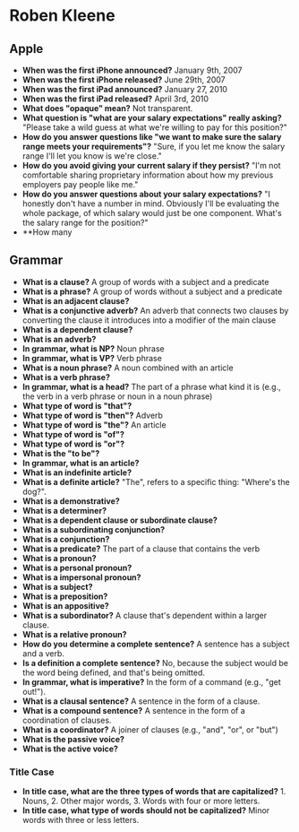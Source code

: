 # Roben Kleene

## Apple

- **When was the first iPhone announced?** January 9th, 2007
- **When was the first iPhone released?** June 29th, 2007
- **When was the first iPad announced?** January 27, 2010
- **When was the first iPad released?** April 3rd, 2010
- **What does "opaque" mean?** Not transparent.
- **What question is "what are your salary expectations" really asking?** "Please take a wild guess at what we're willing to pay for this position?"
- **How do you answer questions like "we want to make sure the salary range meets your requirements"?** "Sure, if you let me know the salary range I'll let you know is we're close."
- **How do you avoid giving your current salary if they persist?** "I'm not comfortable sharing proprietary information about how my previous employers pay people like me."
- **How do you answer questions about your salary expectations?** "I honestly don't have a number in mind. Obviously I'll be  evaluating the whole package, of which salary would just be one component. What's the salary range for the position?"
- **How many 

## Grammar

- **What is a clause?** A group of words with a subject and a predicate
- **What is a phrase?** A group of words without a subject and a predicate
- **What is an adjacent clause?**
- **What is a conjunctive adverb?** An adverb that connects two clauses by converting the clause it introduces into a modifier of the main clause
- **What is a dependent clause?**
- **What is an adverb?**
- **In grammar, what is NP?** Noun phrase
- **In grammar, what is VP?** Verb phrase
- **What is a noun phrase?** A noun combined with an article
- **What is a verb phrase?** 
- **In grammar, what is a head?** The part of a phrase what kind it is (e.g., the verb in a verb phrase or noun in a noun phrase)
- **What type of word is "that"?**
- **What type of word is "then"?** Adverb
- **What type of word is "the"?** An article
- **What type of word is "of"?**
- **What type of word is "or"?**
- **What is the "to be"?**
- **In grammar, what is an article?**
- **What is an indefinite article?**
- **What is a definite article?** "The", refers to a specific thing: "Where's the dog?".
- **What is a demonstrative?**
- **What is a determiner?**
- **What is a dependent clause or subordinate clause?**
- **What is a subordinating conjunction?**
- **What is a conjunction?**
- **What is a predicate?** The part of a clause that contains the verb
- **What is a pronoun?**
- **What is a personal pronoun?**
- **What is a impersonal pronoun?**
- **What is a subject?**
- **What is a preposition?**
- **What is an appositive?**
- **What is a subordinator?** A clause that's dependent within a larger clause.
- **What is a relative pronoun?**
- **How do you determine a complete sentence?** A sentence has a subject and a verb.
- **Is a definition a complete sentence?** No, because the subject would be the word being defined, and that's being omitted.
- **In grammar, what is imperative?** In the form of a command (e.g., "get out!").
- **What is a clausal sentence?** A sentence in the form of a clause.
- **What is a compound sentence?** A sentence in the form of a coordination of clauses.
- **What is a coordinator?** A joiner of clauses (e.g., "and", "or", or "but")
- **What is the passive voice?**
- **What is the active voice?**

### Title Case

- **In title case, what are the three types of words that are capitalized?** 1. Nouns, 2. Other major words, 3. Words with four or more letters.
- **In title case, what type of words should not be capitalized?** Minor words with three or less letters.
